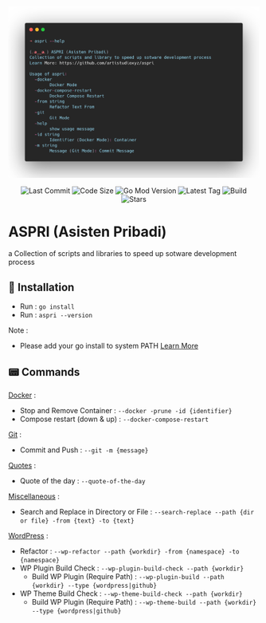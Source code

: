 <p align="center"><img src="screenshot.png"></p>

<p align="center">
    <img src="https://img.shields.io/github/last-commit/artistudioxyz/aspri" alt="Last Commit">
    <img src="https://img.shields.io/github/languages/code-size/artistudioxyz/aspri" alt="Code Size">
    <img src="https://img.shields.io/github/go-mod/go-version/artistudioxyz/aspri" alt="Go Mod Version">
    <img src="https://img.shields.io/github/v/tag/artistudioxyz/aspri" alt="Latest Tag">
    <img src="https://img.shields.io/github/workflow/status/artistudioxyz/aspri/Golang%2520Build" alt="Build">
    <img src="https://img.shields.io/github/stars/artistudioxyz/aspri?style=social" alt="Stars">
</p>

# ASPRI (Asisten Pribadi)

a Collection of scripts and libraries to speed up sotware development process

## 📝 Installation
- Run : `go install`
- Run : `aspri --version`

Note :
- Please add your go install to system PATH [Learn More](https://go.dev/doc/tutorial/compile-install)

## 📟 Commands
[Docker](library/docker.go) :
- Stop and Remove Container : `--docker -prune -id {identifier}` 
- Compose restart (down & up) : `--docker-compose-restart`

[Git](library/git.go) :
- Commit and Push : `--git -m {message}`

[Quotes](library/quotes.go) :
- Quote of the day : `--quote-of-the-day`

[Miscellaneous](library/miscellaneous.go) :
- Search and Replace in Directory or File : `--search-replace --path {dir or file} -from {text} -to {text}`

[WordPress](wordpress/wordpress.go) :
- Refactor : `--wp-refactor --path {workdir} -from {namespace} -to {namespace}`
- WP Plugin Build Check : `--wp-plugin-build-check --path {workdir}`
  - Build WP Plugin (Require Path) : `--wp-plugin-build --path {workdir} --type {wordpress|github}`
- WP Theme Build Check : `--wp-theme-build-check --path {workdir}`
  - Build WP Plugin (Require Path) : `--wp-theme-build --path {workdir} --type {wordpress|github}`
